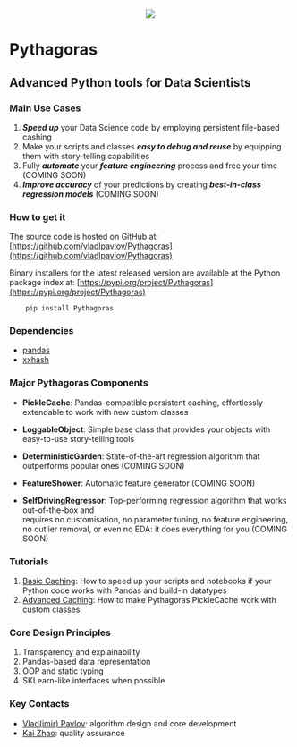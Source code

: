 <div align="center">
  <img src="http://vlpavlov.org/Pythagoras-Logo3.svg"><br>
</div>

# Pythagoras
## Advanced Python tools for Data Scientists

### Main Use Cases

1. ***Speed up*** your Data Science code by employing persistent file-based cashing 
2. Make your scripts and classes ***easy to debug and reuse*** by equipping them with story-telling capabilities
3. Fully ***automate*** your ***feature engineering*** process and free your time (COMING SOON)
4. ***Improve accuracy*** of your predictions by creating ***best-in-class regression models*** (COMING SOON)

### How to get it 

The source code is hosted on GitHub at:
[https://github.com/vladlpavlov/Pythagoras](https://github.com/vladlpavlov/Pythagoras) 

Binary installers for the latest released version are available at the Python package index at:
[https://pypi.org/project/Pythagoras](https://pypi.org/project/Pythagoras)

        pip install Pythagoras

### Dependencies

* [pandas](https://pypi.org/project/pandas/) 
* [xxhash](https://pypi.org/project/xxhash/)

### Major Pythagoras Components

* **PickleCache**: Pandas-compatible persistent caching, effortlessly extendable to work with new custom classes

* **LoggableObject**: Simple base class that provides your objects with easy-to-use story-telling tools

* **DeterministicGarden**: State-of-the-art regression algorithm that outperforms popular ones (COMING SOON)

* **FeatureShower**: Automatic feature generator (COMING SOON) 

* **SelfDrivingRegressor**: Top-performing regression algorithm that works out-of-the-box and  
requires no customisation, no parameter tuning, no feature engineering, no outlier removal, or even no EDA: 
it does everything for you (COMING SOON)

### Tutorials

1. [Basic Caching](https://github.com/vladlpavlov/Pythagoras/blob/master/Pythagoras_caching_introductory_tutorial.ipynb): How to speed up your scripts and notebooks if your Python code works with Pandas and build-in datatypes
2. [Advanced Caching](https://github.com/vladlpavlov/Pythagoras/blob/b0e83af41aecb1ee40fd3f9245f5e7e8d2906ee4/Pythagoras_caching_advanced_tutorial.ipynb): How to make Pythagoras PickleCache work with custom classes 
 
### Core Design Principles 

1. Transparency and explainability
2. Pandas-based data representation
3. OOP and static typing 
4. SKLearn-like interfaces when possible

### Key Contacts

* [Vlad(imir) Pavlov](https://www.linkedin.com/in/vlpavlov/): algorithm design and core development 
* [Kai Zhao](https://www.linkedin.com/in/kaimzhao/): quality assurance